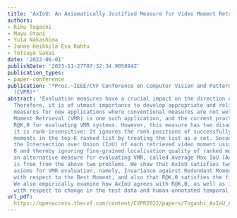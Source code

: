 ```yaml
---
title: 'AxIoU: An Axiomatically Justified Measure for Video Moment Retrieval'
authors:
- Riku Togashi
- Mayu Otani
- Yuta Nakashima
- Janne Heikkilä Esa Rahtu
- Tetsuya Sakai
date: '2022-06-01'
publishDate: '2023-11-27T07:32:34.905894Z'
publication_types:
- paper-conference
publication: '*Proc.~IEEE/CVF Conference on Computer Vision and Pattern Recognition
  (CVPR)*'
abstract: 'Evaluation measures have a crucial impact on the direction of research.
  Therefore, it is of utmost importance to develop appropriate and reliable evaluation
  measures for new applications where conventional measures are not well suited. Video
  Moment Retrieval (VMR) is one such application, and the current practice is to use
  R@K,θ for evaluating VMR systems. However, this measure has two disadvantages. First,
  it is rank-insensitive: It ignores the rank positions of successfully localised
  moments in the top-K ranked list by treating the list as a set. Second, it binarizes
  the Intersection over Union (IoU) of each retrieved video moment using the threshold
  θ and thereby ignoring fine-grained localisation quality of ranked moments. We propose
  an alternative measure for evaluating VMR, called Average Max IoU (AxIoU), which
  is free from the above two problems. We show that AxIoU satisfies two important
  axioms for VMR evaluation, namely, Invariance against Redundant Moments and Monotonicity
  with respect to the Best Moment, and also that R@K,θ satisfies the first axiom only.
  We also empirically examine how AxIoU agrees with R@K,θ, as well as its stability
  with respect to change in the test data and human-annotated temporal boundaries.'
url_pdf: 
  https://openaccess.thecvf.com/content/CVPR2022/papers/Togashi_AxIoU_An_Axiomatically_Justified_Measure_for_Video_Moment_Retrieval_CVPR_2022_paper.pdf
---
```


